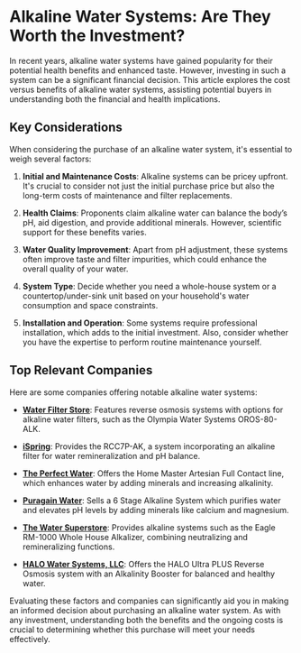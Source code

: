 # Alkaline Water Systems: Are They Worth the Investment?

In recent years, alkaline water systems have gained popularity for their potential health benefits and enhanced taste. However, investing in such a system can be a significant financial decision. This article explores the cost versus benefits of alkaline water systems, assisting potential buyers in understanding both the financial and health implications.

## Key Considerations

When considering the purchase of an alkaline water system, it's essential to weigh several factors:

1. **Initial and Maintenance Costs**: Alkaline systems can be pricey upfront. It's crucial to consider not just the initial purchase price but also the long-term costs of maintenance and filter replacements.

2. **Health Claims**: Proponents claim alkaline water can balance the body’s pH, aid digestion, and provide additional minerals. However, scientific support for these benefits varies.

3. **Water Quality Improvement**: Apart from pH adjustment, these systems often improve taste and filter impurities, which could enhance the overall quality of your water.

4. **System Type**: Decide whether you need a whole-house system or a countertop/under-sink unit based on your household's water consumption and space constraints.

5. **Installation and Operation**: Some systems require professional installation, which adds to the initial investment. Also, consider whether you have the expertise to perform routine maintenance yourself.

## Top Relevant Companies

Here are some companies offering notable alkaline water systems:

- **[Water Filter Store](/dir/water_filter_store)**: Features reverse osmosis systems with options for alkaline water filters, such as the Olympia Water Systems OROS-80-ALK.
  
- **[iSpring](/dir/ispring)**: Provides the RCC7P-AK, a system incorporating an alkaline filter for water remineralization and pH balance.
  
- **[The Perfect Water](/dir/the_perfect_water)**: Offers the Home Master Artesian Full Contact line, which enhances water by adding minerals and increasing alkalinity.
  
- **[Puragain Water](/dir/puragain_water)**: Sells a 6 Stage Alkaline System which purifies water and elevates pH levels by adding minerals like calcium and magnesium.

- **[The Water Superstore](/dir/the_water_superstore)**: Provides alkaline systems such as the Eagle RM-1000 Whole House Alkalizer, combining neutralizing and remineralizing functions.

- **[HALO Water Systems, LLC](/dir/halo_water_systems_llc)**: Offers the HALO Ultra PLUS Reverse Osmosis system with an Alkalinity Booster for balanced and healthy water.

Evaluating these factors and companies can significantly aid you in making an informed decision about purchasing an alkaline water system. As with any investment, understanding both the benefits and the ongoing costs is crucial to determining whether this purchase will meet your needs effectively.